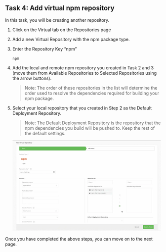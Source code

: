 ## Task 4: Add virtual npm repository

In this task, you will be creating another repository.

1. Click on the Virtual tab on the Repositories page

1. Add a new Virtual Repository with the npm package type.

1. Enter the Repository Key “npm” 

    ```
    npm
    ```

1. Add the local and remote npm repository you created in Task 2 and 3 (move them from Available Repositories to Selected Repositories using the arrow buttons). 

   > Note: The order of these repositories in the list will determine the order used to resolve the dependencies required for building your npm package.

1. Select your local repository that you created in Step 2 as the Default Deployment Repository. 

   > Note: The Default Deployment Repository is the repository that the npm dependencies you build will be pushed to. Keep the rest of the default settings.

   ![](image/screenshot5.webp)
   
Once you have completed the above steps, you can move on to the next page.
